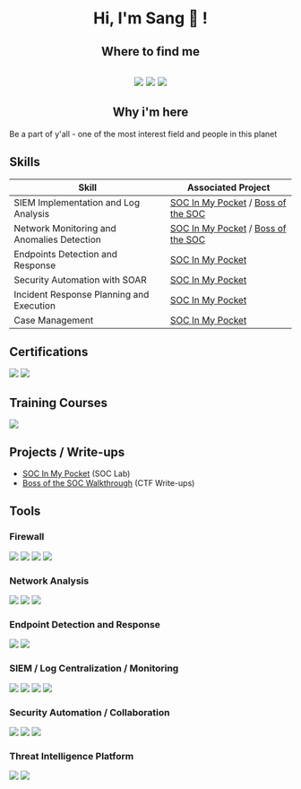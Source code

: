 <h1 align="center">Hi, I'm Sang 👋 ! </h1> 

<h2 align="center"> Where to find me </h2>
<h2 align="center"><a href="https://www.linkedin.com/in/phamthanhsang0311/"><img src="https://img.shields.io/badge/-LinkedIn-0072b1?&style=flat&logo=linkedin&logoColor=white" /></a>
<a href="https://t.me/sangpham0311"><img src="https://img.shields.io/badge/-Telegram-2CA5E0?style=flat&logo=telegram&logoColor=white" /></a>
<a href="mailto:sang3112002@gmail.com"><img src="https://img.shields.io/badge/-sang3112002@gmail.com-D14836?style=flat&logo=gmail&logoColor=white" /></a></h2>

<h2 align="center"> Why i'm here </h2> 
Be a part of y'all - one of the most interest field and people in this planet

## Skills

| Skill                                         | Associated Project         |
|-----------------------------------------------|----------------------------|
| SIEM Implementation and Log Analysis          | [SOC In My Pocket](https://github.com/phamthanhsang-cs/SOC-in-my-Pocket) / [Boss of the SOC](https://github.com/phamthanhsang-cs/Boss-of-the-SOC) |
| Network Monitoring and Anomalies Detection    | [SOC In My Pocket](https://github.com/phamthanhsang-cs/SOC-in-my-Pocket) / [Boss of the SOC](https://github.com/phamthanhsang-cs/Boss-of-the-SOC) |
| Endpoints Detection and Response              | [SOC In My Pocket](https://github.com/phamthanhsang-cs/SOC-in-my-Pocket)|
| Security Automation with SOAR                 | [SOC In My Pocket](https://github.com/phamthanhsang-cs/SOC-in-my-Pocket)|
| Incident Response Planning and Execution      | [SOC In My Pocket](https://github.com/phamthanhsang-cs/SOC-in-my-Pocket)|
| Case Management                               | [SOC In My Pocket](https://github.com/phamthanhsang-cs/SOC-in-my-Pocket)|

## Certifications 
<div>
    <img src="https://img.shields.io/badge/-Security%2B-FF0000?&style=flat&logo=CompTIA&logoColor=white" />
    <img src="https://img.shields.io/badge/-ISC2_CC-00A652?&style=flat&logo=ISC2&logoColor=white" />    
</div>

## Training Courses
<div>
    <img src="https://img.shields.io/badge/-TryHackMe_SOC_Analyst_Level_1_Complete_Course-2EAD50?&style=flat&logo=TryHackMe&logoColor=white" />
</div>

## Projects / Write-ups
- [SOC In My Pocket](https://github.com/phamthanhsang-cs/SOC-in-my-Pocket) (SOC Lab)
- [Boss of the SOC Walkthrough](https://phamthanhsang-cs.github.io/Boss-of-the-SOC/) (CTF Write-ups)

## Tools 

### Firewall
<div> 
    <img src="https://img.shields.io/badge/-Fortigate-FF0000?&style=flat&logo=Fortinet&logoColor=white" /> 
    <img src="https://img.shields.io/badge/OPNSense-%23FF5200.svg?style=flat&logo=opnsense&logoColor=white" /> 
    <img src="https://img.shields.io/badge/-pfSense-000000?&style=flat&logo=baserow&logoColor=white" /> 
    <img src="https://img.shields.io/badge/-Sophos-0080FF?&style=flat&logo=symphony&logoColor=white" />
</div>

### Network Analysis
<div> 
    <img src="https://img.shields.io/badge/-Suricata-FF5C28?&style=flat&logo=awsorganizations&logoColor=white" />
    <img src="https://img.shields.io/badge/-Wireshark-1679A7?&style=flat&logo=Wireshark&logoColor=white" />
    <img src="https://img.shields.io/badge/-tcpdump-005571?&style=flat&logo=Linux&logoColor=white" />
</div>

### Endpoint Detection and Response 
<div>
    <img src="https://img.shields.io/badge/-Elastic_Defend-CF4A0C?&style=flat&logo=Elastic&logoColor=white" />
    <img src="https://img.shields.io/badge/-Wazuh-3C99DC?&style=flat&logo=librewolf&logoColor=white" />
</div>

### SIEM / Log Centralization / Monitoring 
<div>
    <img src="https://img.shields.io/badge/-Splunk-000000?&style=flat&logo=Splunk&logoColor=white" />
    <img src="https://img.shields.io/badge/-Elastic-005571?&style=flat&logo=Elastic&logoColor=white" />
    <img src="https://img.shields.io/badge/-Prometheus-E6522C?&style=flat&logo=Prometheus&logoColor=white" />
    <img src="https://img.shields.io/badge/-Grafana-F46800?&style=flat&logo=Grafana&logoColor=white" />
</div>

### Security Automation / Collaboration
<div> 
    <img src="https://img.shields.io/badge/TheHive-%23FFCD00.svg?style=flat&logo=hive&logoColor=white" /> 
    <img src="https://img.shields.io/badge/Cortex-%2380F5D2.svg?style=flat&logo=serverless&logoColor=white" /> 
    <img src="https://img.shields.io/badge/Shuffle-%23FF6F00.svg?style=flat&logo=hackthebox&logoColor=white" /> 
</div>

### Threat Intelligence Platform
<div> 
    <img src="https://img.shields.io/badge/MISP-%23248BFB.svg?style=flat&logo=wechat&logoColor=white" /> 
    <img src="https://img.shields.io/badge/OpenCTI-%23003399.svg?style=flat&logo=nextdns&logoColor=white" /> 
</div>


